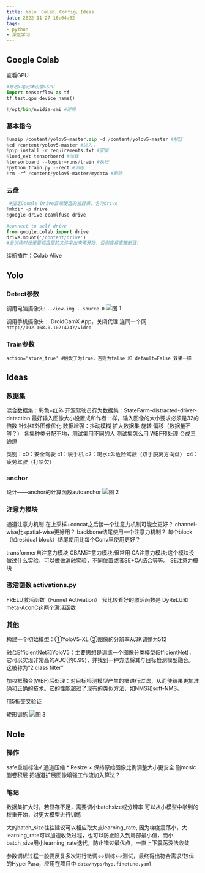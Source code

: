 ```yaml
---
title: Yolo：Colab，Config，Ideas
date: 2022-11-27 16:04:02
tags:
- python
- 深度学习
---
```

## Google Colab
查看GPU
```py
#修改>笔记本设置>GPU
import tensorflow as tf
tf.test.gpu_device_name()

!/opt/bin/nvidia-smi #详情
```
### 基本指令
```py
!unzip /content/yolov5-master.zip -d /content/yolov5-master #解压
%cd /content/yolov5-master #进入：
!pip install -r requirements.txt #安装
%load_ext tensorboard #加载
%tensorboard --logdir=runs/train #执行
!python train.py --rect #训练
!rm -rf /content/yolov5-master/mydata #删除
```

### 云盘
```py
 #指定Google Drive云端硬盘的根目录，名为drive
!mkdir -p drive
!google-drive-ocamlfuse drive

#connect to self drive
from google.colab import drive
drive.mount('/content/drive')
#云训练时还是要将盘里的文件拿出来再开始，否则容易直接断连!
```
续航插件：Colab Alive

## Yolo
### Detect参数
调用电脑摄像头:
``--view-img --source 0``
![图 1](/images/bce32bd51c230995cacfc6c64597d2551a7812527b4d38b5d68746a1c2282a31.png)  

调用手机摄像头：
DroidCamX App，关闭代理 连同一个网：
``http://192.168.0.102:4747/video`` 


### Train参数

``action='store_true' #触发了为true，否则为false 和 default=False 效果一样``

## Ideas
### 数据集
混合数据集：彩色+红外
开源驾驶员行为数据集：StateFarm-distracted-driver-detection
最好输入图像大小设置成和作者一样，输入图像的大小要求必须是32的倍数
针对红外图像优化
数据增强：抖动模糊
扩大数据集 旋转 偏移（数据量不够？）
各集种类分配不均，测试集用不同的人
测试集怎么用
WBF预处理
合成三通道

类别：c0：安全驾驶 c1：玩手机 c2：喝水c3:危险驾驶（双手脱离方向盘） c4：疲劳驾驶（打哈欠）

### anchor
设计——anchor的计算函数autoanchor
![图 2](/images/5fa9f11acfa0f2a400cb70630314bf87fb6670a72a3ddd3ed9a7071a4785d6ad.png)  

### 注意力模块
通道注意力机制
在上采样+concat之后接一个注意力机制可能会更好？
channel-wise比spatial-wise更好用？
backbone结尾使用一个注意力机制？
每个block（如residual block）结尾使用比每个Conv里使用更好？

transformer自注意力模块
CBAM注意力模块:很常用
CA注意力模块:这个模块没做过什么实验，可以做做消融实验，不同位置或者SE+CA结合等等。
SE注意力模块

### 激活函数 activations.py
FRELU激活函数（Funnel Activiation）
我比较看好的激活函数是 DyReLU和meta-AconC这两个激活函数

### 其他
构建一个初始模型：①YoloV5-XL ②图像的分辨率从3K调整为512

融合EfficientNet和YoloV5：主要思想是训练一个图像分类模型(EfficientNet)，它可以实现非常高的AUC(约0.99)，并找到一种方法将其与目标检测模型融合。这被称为“2 class filter”

加权框融合(WBF)后处理：对目标检测模型产生的框进行过滤，从而使结果更加准确和正确的技术。它的性能超过了现有的类似方法，如NMS和soft-NMS。

用5折交叉验证

矩形训练
![图 3](/images/1d0d9b858bfa9a9517a89072d8d201aa8d88dddfbedf616d86295a67bbaa343f.png)  

## Note
### 操作
safe重新标注√
通道压缩 *
Resize × 保持原始图像比例调整大小更安全
删mosic
删卷积层
把通道扩展图像增强工作流加入算法？
### 笔记
数据集扩大时，若显存不足，需要调小batchsize或分辨率
可以从小模型中学到的权重开始，对更大模型进行训练

大的batch_size往往建议可以相应取大点learning_rate, 因为梯度震荡小，大learning_rate可以加速收敛过程，也可以防止陷入到局部最小值，而小batch_size用小learning_rate迭代，防止错过最优点，一直上下震荡没法收敛

参数调优过程一般要反复多次进行微调<->训练<->测试，最终得出符合需求/较优的HyperPara，应用在项目中	``data/hyps/hyp.finetune.yaml``

